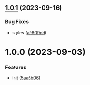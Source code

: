 

## [1.0.1](https://git.outloud.dev/outloud/libraries/vue-notifications/compare/v1.0.0...v1.0.1) (2023-09-16)


### Bug Fixes

* styles ([a9609dd](https://git.outloud.dev/outloud/libraries/vue-notifications/commits/a9609ddbe6dda2823cce49170f14988a698005d0))

# 1.0.0 (2023-09-03)


### Features

* init ([5aa6b06](https://git.outloud.dev/outloud/libraries/vue-notifications/commits/5aa6b067cafc7ff480663b19560d06dac36c0c5c))